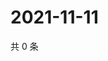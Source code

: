 # 2021-11-11

共 0 条

<!-- BEGIN WEIBO -->
<!-- 最后更新时间 Thu Nov 11 2021 21:16:01 GMT+0800 (China Standard Time) -->

<!-- END WEIBO -->
